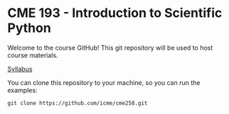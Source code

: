 # CME 193 - Introduction to Scientific Python

Welcome to the course GitHub!  This git repository will be used to host course materials.

[Syllabus](syllabus.md)


You can clone this repository to your machine, so you can run the examples:

```
git clone https://github.com/icme/cme258.git
```
